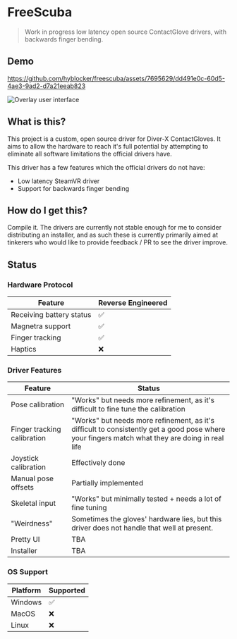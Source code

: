 # FreeScuba
> Work in progress low latency open source ContactGlove drivers, with backwards finger bending.

## Demo

https://github.com/hyblocker/freescuba/assets/7695629/dd491e0c-60d5-4ae3-9ad2-d7a21eeab823

![Overlay user interface](https://github.com/hyblocker/freescuba/assets/7695629/944e0213-6acd-4c5c-8939-0d08c8547449)

## What is this?

This project is a custom, open source driver for Diver-X ContactGloves. It aims to allow the hardware to reach it's full potential by attempting to eliminate all software limitations the official drivers have.

This driver has a few features which the official drivers do not have:
- Low latency SteamVR driver
- Support for backwards finger bending

## How do I get this?
Compile it. The drivers are currently not stable enough for me to consider distributing an installer, and as such these is currently primarily aimed at tinkerers who would like to provide feedback / PR to see the driver improve.

## Status

### Hardware Protocol

| Feature         | Reverse Engineered |
| ------------------------ | --------- |
| Receiving battery status | ✅        |
| Magnetra support         | ✅        |
| Finger tracking          | ✅        |
| Haptics                  | ❌        |

### Driver Features

| Feature | Status |
| -------- | --------- |
| Pose calibration  | "Works" but needs more refinement, as it's difficult to fine tune the calibration |
| Finger tracking calibration    | "Works" but needs more refinement, as it's difficult to consistently get a good pose where your fingers match what they are doing in real life |
| Joystick calibration | Effectively done |
| Manual pose offsets | Partially implemented |
| Skeletal input | "Works" but minimally tested + needs a lot of fine tuning |
| "Weirdness" | Sometimes the gloves' hardware lies, but this driver does not handle that well at present. |
| Pretty UI | TBA |
| Installer | TBA |

### OS Support

| Platform | Supported |
| -------- | --------- |
| Windows  | ✅         |
| MacOS    | ❌         |
| Linux    | ❌         |
